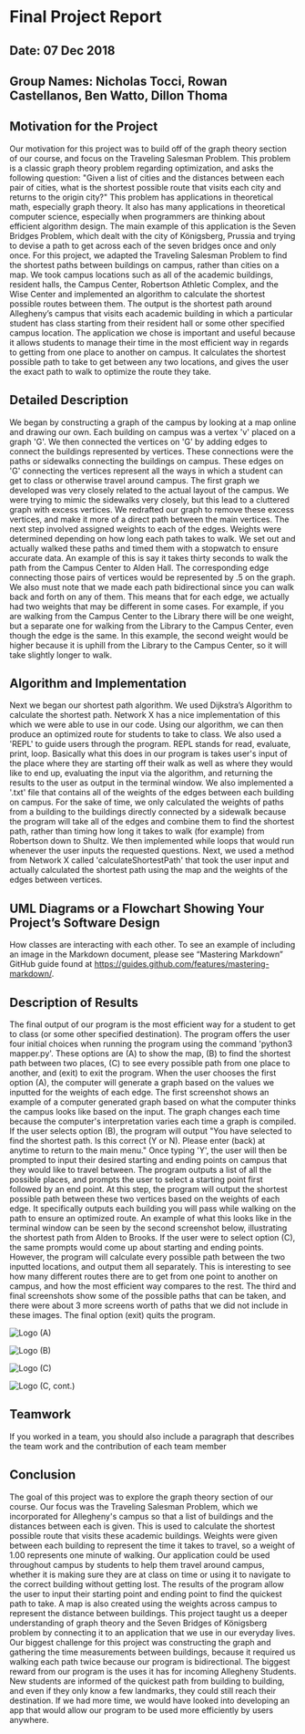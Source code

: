 # Final Project Report

## Date: 07 Dec 2018
## Group Names: Nicholas Tocci, Rowan Castellanos, Ben Watto, Dillon Thoma

<!-- Your final report should highlight the key contributions of your work and consist of at least six high quality paragraphs with a minimum of 200 words in each. The report should include a description of why the chosen topic is important and discuss the implementation that you undertook. -->

## Motivation for the Project
Our motivation for this project was to build off of the graph theory section of our course, and focus on the Traveling Salesman Problem. This problem is a classic graph theory problem regarding optimization, and asks the following question: "Given a list of cities and the distances between each pair of cities, what is the shortest possible route that visits each city and returns to the origin city?" This problem has applications in theoretical math, especially graph theory. It also has many applications in theoretical computer science, especially when programmers are thinking about efficient algorithm design. The main example of this application is the Seven Bridges Problem, which dealt with the city of Königsberg, Prussia and trying to devise a path to get across each of the seven bridges once and only once. For this project, we adapted the Traveling Salesman Problem to find the shortest paths between buildings on campus, rather than cities on a map. We took campus locations such as all of the academic buildings, resident halls, the Campus Center, Robertson Athletic Complex, and the Wise Center and implemented an algorithm to calculate the shortest possible routes between them. The output is the shortest path around Allegheny’s campus that visits each academic building in which a particular student has class starting from their resident hall or some other specified campus location. The application we chose is important and useful because it allows students to manage their time in the most efficient way in regards to getting from one place to another on campus. It calculates the shortest possible path to take to get between any two locations, and gives the user the exact path to walk to optimize the route they take.

## Detailed Description
We began by constructing a graph of the campus by looking at a map online and drawing our own. Each building on campus was a vertex 'v' placed on a graph 'G'. We then connected the vertices on 'G' by adding edges to connect the buildings represented by vertices. These connections were the paths or sidewalks connecting the buildings on campus. These edges on 'G' connecting the vertices represent all the ways in which a student can get to class or otherwise travel around campus. The first graph we developed was very closely related to the actual layout of the campus. We were trying to mimic the sidewalks very closely, but this lead to a cluttered graph with excess vertices. We redrafted our graph to remove these excess vertices, and make it more of a direct path between the main vertices. The next step involved assigned weights to each of the edges. Weights were determined depending on how long each path takes to walk. We set out and actually walked these paths and timed them with a stopwatch to ensure accurate data. An example of this is say it takes thirty seconds to walk the path from the Campus Center to Alden Hall. The corresponding edge connecting those pairs of vertices would be represented by .5 on the graph. We also must note that we made each path bidirectional since you can walk back and forth on any of them. This means that for each edge, we actually had two weights that may be different in some cases. For example, if you are walking from the Campus Center to the Library there will be one weight, but a separate one for walking from the Library to the Campus Center, even though the edge is the same. In this example, the second weight would be higher because it is uphill from the Library to the Campus Center, so it will take slightly longer to walk.

## Algorithm and Implementation
Next we began our shortest path algorithm. We used Dijkstra’s Algorithm to calculate the shortest path. Network X has a nice implementation of this which we were able to use in our code. Using our algorithm, we can then produce an optimized route for students to take to class. We also used a 'REPL' to guide users through the program. REPL stands for read, evaluate, print, loop. Basically what this does in our program is takes user's input of the place where they are starting off their walk as well as where they would like to end up, evaluating the input via the algorithm, and returning the results to the user as output in the terminal window. We also implemented a '.txt' file that contains all of the weights of the edges between each building on campus. For the sake of time, we only calculated the weights of paths from a building to the buildings directly connected by a sidewalk because the program will take all of the edges and combine them to find the shortest path, rather than timing how long it takes to walk (for example) from Robertson down to Shultz. We then implemented while loops that would run whenever the user inputs the requested questions. Next, we used a method from Network X called 'calculateShortestPath' that took the user input and actually calculated the shortest path using the map and the weights of the edges between vertices.

## UML Diagrams or a Flowchart Showing Your Project’s Software Design
How classes are interacting with each other. To see an example of including an image in the Markdown document, please see “Mastering Markdown” GitHub guide found at https://guides.github.com/features/mastering-markdown/.

<!-- TODO: draw.io -->

## Description of Results
The final output of our program is the most efficient way for a student to get to class (or some other specified destination). The program offers the user four initial choices when running the program using the command 'python3 mapper.py'. These options are (A) to show the map, (B) to find the shortest path between two places, (C) to see every possible path from one place to another, and (exit) to exit the program. When the user chooses the first option (A), the computer will generate a graph based on the values we inputted for the weights of each edge. The first screenshot shows an example of a computer generated graph based on what the computer thinks the campus looks like based on the input. The graph changes each time because the computer's interpretation varies each time a graph is compiled. If the user selects option (B), the program will output "You have selected to find the shortest path. Is this correct (Y or N). Please enter (back) at anytime to return to the main menu." Once typing 'Y', the user will then be prompted to input their desired starting and ending points on campus that they would like to travel between. The program outputs a list of all the possible places, and prompts the user to select a starting point first followed by an end point. At this step, the program will output the shortest possible path between these two vertices based on the weights of each edge. It specifically outputs each building you will pass while walking on the path to ensure an optimized route. An example of what this looks like in the terminal window can be seen by the second screenshot below, illustrating the shortest path from Alden to Brooks. If the user were to select option (C), the same prompts would come up about starting and ending points. However, the program will calculate every possible path between the two inputted locations, and output them all separately. This is interesting to see how many different routes there are to get from one point to another on campus, and how the most efficient way compares to the rest. The third and final screenshots show some of the possible paths that can be taken, and there were about 3 more screens worth of paths that we did not include in these images. The final option (exit) quits the program.

![Logo](../images/map.png) (A)

![Logo](../images/shortestPath.png) (B)

![Logo](../images/allPaths1.png) (C)

![Logo](../images/allPaths2.png) (C, cont.)

## Teamwork
If you worked in a team, you should also include a paragraph that describes the team work and the contribution of each team member

## Conclusion
The goal of this project was to explore the graph theory section of our course. Our focus was the Traveling Salesman Problem, which we incorporated for Allegheny's campus so that a list of buildings and the distances between each is given. This is used to calculate the shortest possible route that visits these academic buildings. Weights were given between each building to represent the time it takes to travel, so a weight of 1.00 represents one minute of walking. Our application could be used throughout campus by students to help them travel around campus, whether it is making sure they are at class on time or using it to navigate to the correct building without getting lost. The results of the program allow the user to input their starting point and ending point to find the quickest path to take. A map is also created using the weights across campus to represent the distance between buildings. This project taught us a deeper understanding of graph theory and the Seven Bridges of Königsberg problem by connecting it to an application that we use in our everyday lives. Our biggest challenge for this project was constructing the graph and gathering the time measurements between buildings, because it required us walking each path twice because our program is bidirectional. The biggest reward from our program is the uses it has for incoming Allegheny Students. New students are informed of the quickest path from building to building, and even if they only know a few landmarks, they could still reach their destination. If we had more time, we would have looked into developing an app that would allow our program to be used more efficiently by users anywhere.
